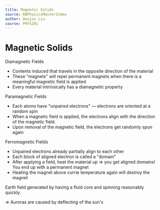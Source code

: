 ```yaml
---
title: Magnetic Solids
source: KBPhysicsMasterIndex
author: Houjun Liu
course: PHYS201
---
```


# Magnetic Solids
Diamagnetic Fields

- Contents induced that travels in the opposite direction of the material
- These "magnets" will repel permanent magnets when there is a meaningful magnetic field is applied
- Every material intrinsically has a diamagnetic property

Paramagnetic Fields

- Each atoms have "unpaired electrons" — electrons are oriented at a random spin
- When a magnetic field is applied, the electrons align with the direction of the magnetic field.
- Upon removal of the magnetic field, the electrons get randomly spun again

Ferromagnetic Fields

- Unpaired electrons already partially align to each other
- Each block of aligned electron is called a "domain"
- After applying a field, heat the material up => you get aligned domains! You end up with a permanent magnet
- Heating the magnet above currie temperature again will destroy the magnet

Earth field generated by having a fluid core and spinning reasonably quickly.

=> Auroras are caused by deflecting of the sun's
